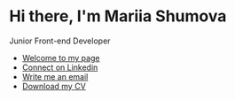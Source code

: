 <h1>Hi there, I'm Mariia Shumova</h1>
<p>Junior Front-end Developer</p>

- <a href="https://shumova.github.io/" target="_blank">Welcome to my page</a>
- <a href="https://www.linkedin.com/in/shumova-mariia/" target="_blank">Connect on Linkedin</a>
- <a href="mailto:shumova.mariia@gmail.com" target="_blank">Write me an email</a>
- <a href="https://shumova.github.io/files/Resume-Mariia-Shumova.pdf" target="_blank">Download my CV</a>


<!--
**shumova/shumova** is a ✨ _special_ ✨ repository because its `README.md` (this file) appears on your GitHub profile.

Here are some ideas to get you started:

- 🔭 I’m currently working on ...
- 🌱 I’m currently learning ...
- 👯 I’m looking to collaborate on ...
- 🤔 I’m looking for help with ...
- 💬 Ask me about ...
- 📫 How to reach me: ...
- 😄 Pronouns: ...
- ⚡ Fun fact: ...
-->
